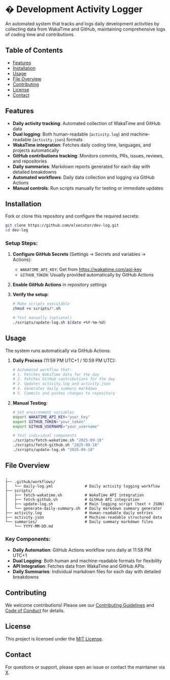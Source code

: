 
# � Development Activity Logger

An automated system that tracks and logs daily development activities by collecting data from WakaTime and GitHub, maintaining comprehensive logs of coding time and contributions.

## Table of Contents
- [Features](#features)
- [Installation](#installation)
- [Usage](#usage)
- [File Overview](#file-overview)
- [Contributing](#contributing)
- [License](#license)
- [Contact](#contact)

## Features
- **Daily activity tracking**: Automated collection of WakaTime and GitHub data
- **Dual logging**: Both human-readable (`activity.log`) and machine-readable (`activity.json`) formats
- **WakaTime integration**: Fetches daily coding time, languages, and projects automatically
- **GitHub contributions tracking**: Monitors commits, PRs, issues, reviews, and repositories
- **Daily summaries**: Markdown reports generated for each day with detailed breakdowns
- **Automated workflows**: Daily data collection and logging via GitHub Actions
- **Manual controls**: Run scripts manually for testing or immediate updates

## Installation
Fork or clone this repository and configure the required secrets:

```bash
git clone https://github.com/elxecutor/dev-log.git
cd dev-log
```

### Setup Steps:

1. **Configure GitHub Secrets** (Settings → Secrets and variables → Actions):
   - `WAKATIME_API_KEY`: Get from https://wakatime.com/api-key
   - `GITHUB_TOKEN`: Usually provided automatically by GitHub Actions

2. **Enable GitHub Actions** in repository settings

3. **Verify the setup**:
   ```bash
   # Make scripts executable
   chmod +x scripts/*.sh
   
   # Test manually (optional)
   ./scripts/update-log.sh $(date +%Y-%m-%d)
   ```

## Usage
The system runs automatically via GitHub Actions:

1. **Daily Process** (11:59 PM UTC+1 / 10:59 PM UTC):
   ```bash
   # Automated workflow that:
   # 1. Fetches WakaTime data for the day
   # 2. Fetches GitHub contributions for the day
   # 3. Updates activity.log and activity.json
   # 4. Generates daily summary markdown
   # 5. Commits and pushes changes to repository
   ```

2. **Manual Testing**:
   ```bash
   # Set environment variables
   export WAKATIME_API_KEY="your_key"
   export GITHUB_TOKEN="your_token"
   export GITHUB_USERNAME="your_username"
   
   # Test individual components
   ./scripts/fetch-wakatime.sh "2025-09-18"
   ./scripts/fetch-github.sh "2025-09-18"
   ./scripts/update-log.sh "2025-09-18"
   ```

## File Overview

```
.
├── .github/workflows/
│   └── daily-log.yml              # Daily activity logging workflow
├── scripts/
│   ├── fetch-wakatime.sh          # WakaTime API integration
│   ├── fetch-github.sh            # GitHub API integration
│   ├── update-log.sh              # Main logging script (text + JSON)
│   └── generate-daily-summary.sh  # Daily markdown summary generator
├── activity.log                   # Human-readable daily entries
├── activity.json                  # Machine-readable structured data
└── summaries/                     # Daily summary markdown files
    └── YYYY-MM-DD.md
```

### Key Components:
- **Daily Automation**: GitHub Actions workflow runs daily at 11:58 PM UTC+1
- **Dual Logging**: Both human and machine-readable formats for flexibility
- **API Integration**: Fetches data from WakaTime and GitHub APIs
- **Daily Summaries**: Individual markdown files for each day with detailed breakdowns

## Contributing
We welcome contributions! Please see our [Contributing Guidelines](CONTRIBUTING.md) and [Code of Conduct](CODE_OF_CONDUCT.md) for details.

## License
This project is licensed under the [MIT License](LICENSE).

## Contact
For questions or support, please open an issue or contact the maintainer via [X](https://x.com/elxecutor/).
